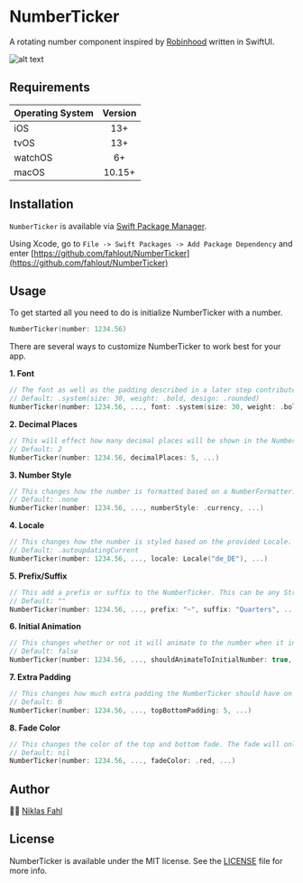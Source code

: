 # NumberTicker

A rotating number component inspired by [Robinhood](https://github.com/robinhood) written in SwiftUI.

![alt text](https://raw.githubusercontent.com/fahlout/Resources/master/NumberTickerDemo.GIF "Number Ticker Demo")


## Requirements
|Operating System|Version|
|----------------|:-----:|
|iOS             |13+    |
|tvOS            |13+    |
|watchOS         |6+     |
|macOS           |10.15+ |

## Installation

`NumberTicker` is available via [Swift Package Manager](https://swift.org/package-manager).

Using Xcode, go to `File -> Swift Packages -> Add Package Dependency` and enter [https://github.com/fahlout/NumberTicker](https://github.com/fahlout/NumberTicker)

## Usage

To get started all you need to do is initialize NumberTicker with a number.
```swift
NumberTicker(number: 1234.56)
```

There are several ways to customize NumberTicker to work best for your app. 

**1. Font**
```swift
// The font as well as the padding described in a later step contribute to the sizing of the NumberTicker.
// Default: .system(size: 30, weight: .bold, design: .rounded)
NumberTicker(number: 1234.56, ..., font: .system(size: 30, weight: .bold, design: .rounded), ...)
```

**2. Decimal Places**
```swift
// This will effect how many decimal places will be shown in the NumberTicker.
// Default: 2
NumberTicker(number: 1234.56, decimalPlaces: 5, ...)
```

**3. Number Style**
```swift
// This changes how the number is formatted based on a NumberFormatter.Style.
// Default: .none
NumberTicker(number: 1234.56, ..., numberStyle: .currency, ...)
```

**4. Locale**
```swift
// This changes how the number is styled based on the provided Locale.
// Default: .autoupdatingCurrent
NumberTicker(number: 1234.56, ..., locale: Locale("de_DE"), ...)
```

**5. Prefix/Suffix**
```swift
// This add a prefix or suffix to the NumberTicker. This can be any String.
// Default: ""
NumberTicker(number: 1234.56, ..., prefix: "~", suffix: "Quarters", ...)
```

**6. Initial Animation**
```swift
// This changes whether or not it will animate to the number when it initially appears on screen.
// Default: false
NumberTicker(number: 1234.56, ..., shouldAnimateToInitialNumber: true, ...)
```

**7. Extra Padding**
```swift
// This changes how much extra padding the NumberTicker should have on the top and bottom. This also affects how the fade will look descriped in a later step.
// Default: 0
NumberTicker(number: 1234.56, ..., topBottomPadding: 5, ...)
```

**8. Fade Color**
```swift
// This changes the color of the top and bottom fade. The fade will only show if the color is set and topBottomPadding is greater than 0. To make the fade blend into the background of the view it's displayed on set this color to the background color of the view it's displayed on.
// Default: nil
NumberTicker(number: 1234.56, ..., fadeColor: .red, ...)
```

## Author
👨‍💻 [Niklas Fahl](https://github.com/fahlout)

## License
NumberTicker is available under the MIT license. See the [LICENSE](https://github.com/fahlout/NumberTicker/blob/master/LICENSE) file for more info.
